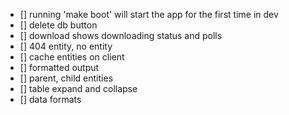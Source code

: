 - [] running 'make boot' will start the app for the first time in dev
- [] delete db button 
- [] download shows downloading status and polls
- [] 404 entity, no entity
- [] cache entities on client
- [] formatted output
- [] parent, child entities
- [] table expand and collapse
- [] data formats